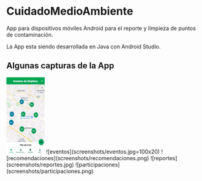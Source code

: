 # CuidadoMedioAmbiente
App para dispositivos móviles Android para el reporte y limpieza de puntos de contaminación.

La App esta siendo desarrollada en Java con Android Studio.

## Algunas capturas de la App
<img src="screenshots/eventos.jpg" width="100" height="200" />
![eventos](screenshots/eventos.jpg=100x20) ![recomendaciones](screenshots/recomendaciones.png)
![reportes](screenshots/reportes.jpg) ![participaciones](screenshots/participaciones.png)

